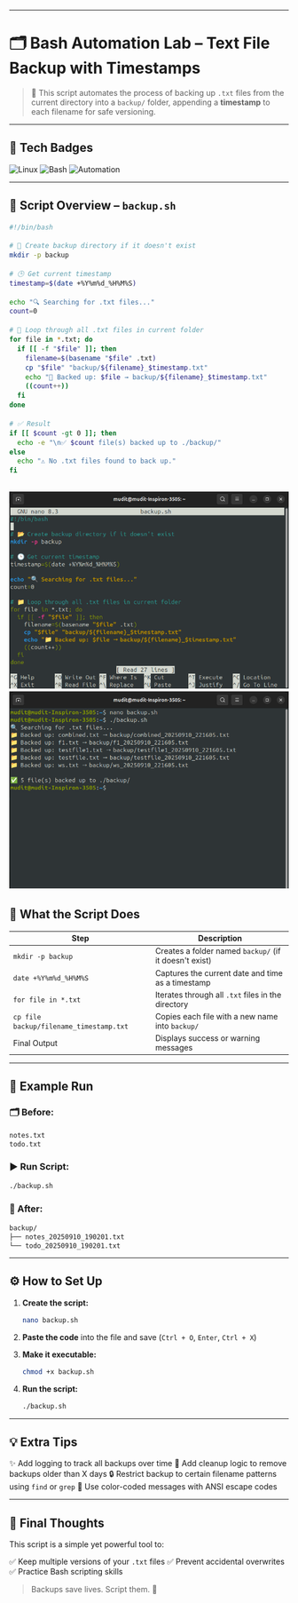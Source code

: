 

---

# 🗂️ Bash Automation Lab – Text File Backup with Timestamps

> 🎯 This script automates the process of backing up `.txt` files from the current directory into a `backup/` folder, appending a **timestamp** to each filename for safe versioning.

---

## 🔖 Tech Badges

![Linux](https://img.shields.io/badge/Linux-Shell-FCC624?style=for-the-badge\&logo=linux\&logoColor=black)
![Bash](https://img.shields.io/badge/Bash-Scripting-121011?style=for-the-badge\&logo=gnu-bash\&logoColor=white)
![Automation](https://img.shields.io/badge/Automation-Simple\&Clean-00BFA6?style=for-the-badge)

---

## 📜 Script Overview – `backup.sh`

```bash
#!/bin/bash

# 📂 Create backup directory if it doesn't exist
mkdir -p backup

# 🕒 Get current timestamp
timestamp=$(date +%Y%m%d_%H%M%S)

echo "🔍 Searching for .txt files..."
count=0

# 📁 Loop through all .txt files in current folder
for file in *.txt; do
  if [[ -f "$file" ]]; then
    filename=$(basename "$file" .txt)
    cp "$file" "backup/${filename}_$timestamp.txt"
    echo "📁 Backed up: $file → backup/${filename}_$timestamp.txt"
    ((count++))
  fi
done

# ✅ Result
if [[ $count -gt 0 ]]; then
  echo -e "\n✅ $count file(s) backed up to ./backup/"
else
  echo "⚠️ No .txt files found to back up."
fi
```
![screenshot of g2](g2.png)
![screenshot of g1](g1.png)
---

## 🧠 What the Script Does

| Step                                    | Description                                            |
| --------------------------------------- | ------------------------------------------------------ |
| `mkdir -p backup`                       | Creates a folder named `backup/` (if it doesn't exist) |
| `date +%Y%m%d_%H%M%S`                   | Captures the current date and time as a timestamp      |
| `for file in *.txt`                     | Iterates through all `.txt` files in the directory     |
| `cp file backup/filename_timestamp.txt` | Copies each file with a new name into `backup/`        |
| Final Output                            | Displays success or warning messages                   |

---

## 🧪 Example Run

### 🗂️ Before:

```
notes.txt
todo.txt
```

### ▶️ Run Script:

```bash
./backup.sh
```

### 📁 After:

```
backup/
├── notes_20250910_190201.txt
└── todo_20250910_190201.txt
```

---

## ⚙️ How to Set Up

1. **Create the script:**

   ```bash
   nano backup.sh
   ```

2. **Paste the code** into the file and save (`Ctrl + O`, `Enter`, `Ctrl + X`)

3. **Make it executable:**

   ```bash
   chmod +x backup.sh
   ```

4. **Run the script:**

   ```bash
   ./backup.sh
   ```

---

## 💡 Extra Tips

✨ Add logging to track all backups over time
🧼 Add cleanup logic to remove backups older than X days
🔒 Restrict backup to certain filename patterns using `find` or `grep`
🎨 Use color-coded messages with ANSI escape codes

---

## 🏁 Final Thoughts

This script is a simple yet powerful tool to:

✅ Keep multiple versions of your `.txt` files
✅ Prevent accidental overwrites
✅ Practice Bash scripting skills

> Backups save lives. Script them. 💾


